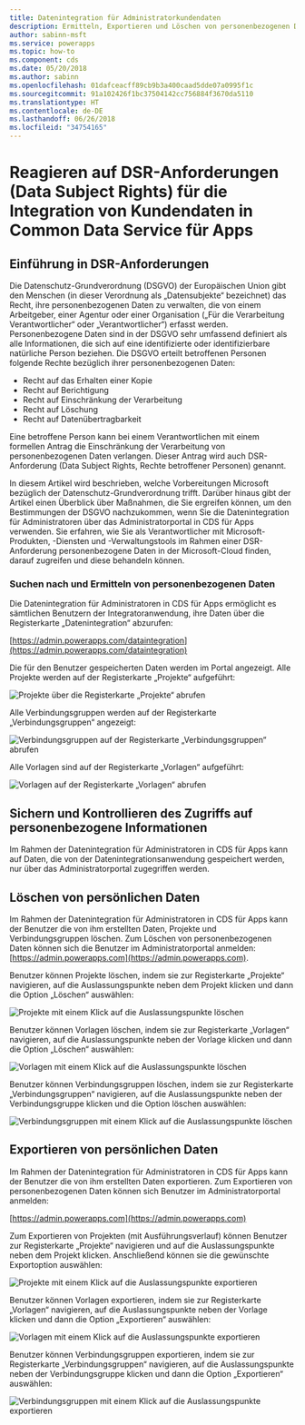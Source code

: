 ```yaml
---
title: Datenintegration für Administratorkundendaten
description: Ermitteln, Exportieren und Löschen von personenbezogenen Daten bei der Datenintegration für Administratoren für CDS für Apps
author: sabinn-msft
ms.service: powerapps
ms.topic: how-to
ms.component: cds
ms.date: 05/20/2018
ms.author: sabinn
ms.openlocfilehash: 01dafceacff89cb9b3a400caad5dde07a0995f1c
ms.sourcegitcommit: 91a102426f1bc37504142cc756884f3670da5110
ms.translationtype: HT
ms.contentlocale: de-DE
ms.lasthandoff: 06/26/2018
ms.locfileid: "34754165"
---
```

# <a name="responding-to-data-subject-rights-dsr-requests-for-data-integration-for-common-data-service-for-apps-customer-data"></a>Reagieren auf DSR-Anforderungen (Data Subject Rights) für die Integration von Kundendaten in Common Data Service für Apps

## <a name="introduction-to-dsr-requests"></a>Einführung in DSR-Anforderungen

Die Datenschutz-Grundverordnung (DSGVO) der Europäischen Union gibt den Menschen (in dieser Verordnung als „Datensubjekte“ bezeichnet) das Recht, ihre personenbezogenen Daten zu verwalten, die von einem Arbeitgeber, einer Agentur oder einer Organisation („Für die Verarbeitung Verantwortlicher“ oder „Verantwortlicher“) erfasst werden. Personenbezogene Daten sind in der DSGVO sehr umfassend definiert als alle Informationen, die sich auf eine identifizierte oder identifizierbare natürliche Person beziehen. Die DSGVO erteilt betroffenen Personen folgende Rechte bezüglich ihrer personenbezogenen Daten:

- Recht auf das Erhalten einer Kopie
- Recht auf Berichtigung
- Recht auf Einschränkung der Verarbeitung
- Recht auf Löschung
- Recht auf Datenübertragbarkeit

Eine betroffene Person kann bei einem Verantwortlichen mit einem formellen Antrag die Einschränkung der Verarbeitung von personenbezogenen Daten verlangen. Dieser Antrag wird auch DSR-Anforderung (Data Subject Rights, Rechte betroffener Personen) genannt.

In diesem Artikel wird beschrieben, welche Vorbereitungen Microsoft bezüglich der Datenschutz-Grundverordnung trifft. Darüber hinaus gibt der Artikel einen Überblick über Maßnahmen, die Sie ergreifen können, um den Bestimmungen der DSGVO nachzukommen, wenn Sie die Datenintegration für Administratoren über das Administratorportal in CDS für Apps verwenden. Sie erfahren, wie Sie als Verantwortlicher mit Microsoft-Produkten, -Diensten und -Verwaltungstools im Rahmen einer DSR-Anforderung personenbezogene Daten in der Microsoft-Cloud finden, darauf zugreifen und diese behandeln können.

### <a name="searching-for-and-identifying-personal-data"></a>Suchen nach und Ermitteln von personenbezogenen Daten

Die Datenintegration für Administratoren in CDS für Apps ermöglicht es sämtlichen Benutzern der Integratoranwendung, ihre Daten über die Registerkarte „Datenintegration“ abzurufen:

[https://admin.powerapps.com/dataintegration](https://admin.powerapps.com/dataintegration)

Die für den Benutzer gespeicherten Daten werden im Portal angezeigt. Alle Projekte werden auf der Registerkarte „Projekte“ aufgeführt:

![Projekte über die Registerkarte „Projekte“ abrufen](./media/data-integration-gdpr-dsr/projects-tab.png)

Alle Verbindungsgruppen werden auf der Registerkarte „Verbindungsgruppen“ angezeigt:

![Verbindungsgruppen auf der Registerkarte „Verbindungsgruppen“ abrufen](./media/data-integration-gdpr-dsr/connections-tab.png)

Alle Vorlagen sind auf der Registerkarte „Vorlagen“ aufgeführt:

![Vorlagen auf der Registerkarte „Vorlagen“ abrufen](./media/data-integration-gdpr-dsr/templates-tab.png)

## <a name="securing-and-controlling-access-to-personal-information"></a>Sichern und Kontrollieren des Zugriffs auf personenbezogene Informationen

Im Rahmen der Datenintegration für Administratoren in CDS für Apps kann auf Daten, die von der Datenintegrationsanwendung gespeichert werden, nur über das Administratorportal zugegriffen werden.

## <a name="deleting-personal-data"></a>Löschen von persönlichen Daten

Im Rahmen der Datenintegration für Administratoren in CDS für Apps kann der Benutzer die von ihm erstellten Daten, Projekte und Verbindungsgruppen löschen. Zum Löschen von personenbezogenen Daten können sich die Benutzer im Administratorportal anmelden: [https://admin.powerapps.com](https://admin.powerapps.com).

Benutzer können Projekte löschen, indem sie zur Registerkarte „Projekte“ navigieren, auf die Auslassungspunkte neben dem Projekt klicken und dann die Option „Löschen“ auswählen:

![Projekte mit einem Klick auf die Auslassungspunkte löschen](./media/data-integration-gdpr-dsr/projects-del.png)

Benutzer können Vorlagen löschen, indem sie zur Registerkarte „Vorlagen“ navigieren, auf die Auslassungspunkte neben der Vorlage klicken und dann die Option „Löschen“ auswählen:

![Vorlagen mit einem Klick auf die Auslassungspunkte löschen](./media/data-integration-gdpr-dsr/templates-del.png)

Benutzer können Verbindungsgruppen löschen, indem sie zur Registerkarte „Verbindungsgruppen“ navigieren, auf die Auslassungspunkte neben der Verbindungsgruppe klicken und die Option löschen auswählen:

![Verbindungsgruppen mit einem Klick auf die Auslassungspunkte löschen](./media/data-integration-gdpr-dsr/connsets-del.png)

## <a name="exporting-personal-data"></a>Exportieren von persönlichen Daten

Im Rahmen der Datenintegration für Administratoren in CDS für Apps kann der Benutzer die von ihm erstellten Daten exportieren. Zum Exportieren von personenbezogenen Daten können sich Benutzer im Administratorportal anmelden:

[https://admin.powerapps.com](https://admin.powerapps.com)

Zum Exportieren von Projekten (mit Ausführungsverlauf) können Benutzer zur Registerkarte „Projekte“ navigieren und auf die Auslassungspunkte neben dem Projekt klicken. Anschließend können sie die gewünschte Exportoption auswählen:

![Projekte mit einem Klick auf die Auslassungspunkte exportieren](./media/data-integration-gdpr-dsr/projects-exp.png)

Benutzer können Vorlagen exportieren, indem sie zur Registerkarte „Vorlagen“ navigieren, auf die Auslassungspunkte neben der Vorlage klicken und dann die Option „Exportieren“ auswählen:

![Vorlagen mit einem Klick auf die Auslassungspunkte exportieren](./media/data-integration-gdpr-dsr/templates-exp.png)

Benutzer können Verbindungsgruppen exportieren, indem sie zur Registerkarte „Verbindungsgruppen“ navigieren, auf die Auslassungspunkte neben der Verbindungsgruppe klicken und dann die Option „Exportieren“ auswählen:

![Verbindungsgruppen mit einem Klick auf die Auslassungspunkte exportieren](./media/data-integration-gdpr-dsr/connsets-exp.png)
